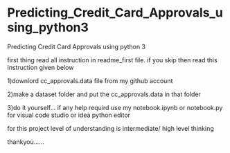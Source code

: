 # Predicting_Credit_Card_Approvals_using_python3
Predicting Credit Card Approvals using python 3


first thing read all instruction in readme_first file. if you skip then read this instruction given below

1)downlord cc_approvals.data file from my github account


2)make a dataset folder and put the cc_approvals.data in that folder 


3)do it yourself... if any help requird use my notebook.ipynb or notebook.py for visual code studio or idea python editor


for this project level of understanding is intermediate/ high level thinking

thankyou......
